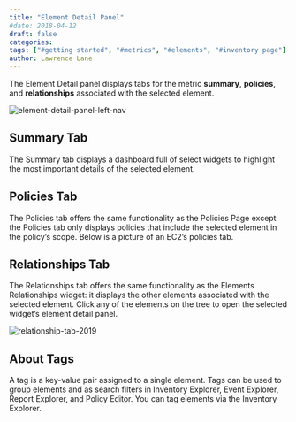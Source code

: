 ```yaml
---
title: "Element Detail Panel"
#date: 2018-04-12
draft: false
categories:
tags: ["#getting started", "#metrics", "#elements", "#inventory page"]
author: Lawrence Lane
---
```


The Element Detail panel displays tabs for the metric **summary**, **policies**, and **relationships** associated with the selected element.

![element-detail-panel-left-nav](/images/inventory-element-detail/element-detail-panel-left-nav.png)

## Summary Tab
The Summary tab displays a dashboard full of select widgets to highlight the most important details of the selected element.

## Policies Tab
The Policies tab offers the same functionality as the Policies Page except the Policies tab only displays policies that include the selected element in the policy’s scope. Below is a picture of an EC2’s policies tab.

## Relationships Tab
The Relationships tab offers the same functionality as the Elements Relationships widget: it displays the other elements associated with the selected element. Click any of the elements on the tree to open the selected widget’s element detail panel.

![relationship-tab-2019](/images/inventory-element-detail/relationship-tab-2019.png)

## About Tags
A tag is a key-value pair assigned to a single element. Tags can be used to group elements and as search filters in Inventory Explorer, Event Explorer, Report Explorer, and Policy Editor. You can tag elements via the Inventory Explorer.
